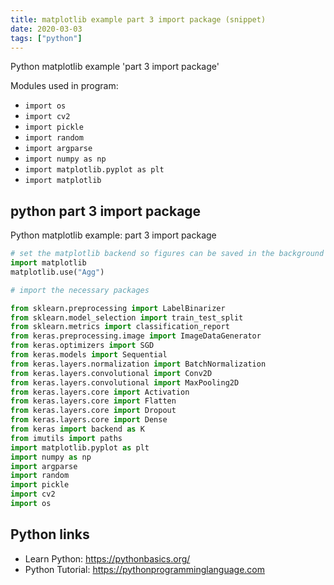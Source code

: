 ```yaml
---
title: matplotlib example part 3 import package (snippet)
date: 2020-03-03
tags: ["python"]
---
```

Python matplotlib example 'part 3 import package'


Modules used in program: 
* `import os`
* `import cv2`
* `import pickle`
* `import random`
* `import argparse`
* `import numpy as np`
* `import matplotlib.pyplot as plt`
* `import matplotlib`

## python part 3 import package

Python matplotlib example: part 3 import package

```python
# set the matplotlib backend so figures can be saved in the background
import matplotlib
matplotlib.use("Agg")

# import the necessary packages

from sklearn.preprocessing import LabelBinarizer
from sklearn.model_selection import train_test_split
from sklearn.metrics import classification_report
from keras.preprocessing.image import ImageDataGenerator
from keras.optimizers import SGD
from keras.models import Sequential
from keras.layers.normalization import BatchNormalization
from keras.layers.convolutional import Conv2D
from keras.layers.convolutional import MaxPooling2D
from keras.layers.core import Activation
from keras.layers.core import Flatten
from keras.layers.core import Dropout
from keras.layers.core import Dense
from keras import backend as K
from imutils import paths
import matplotlib.pyplot as plt
import numpy as np
import argparse
import random
import pickle
import cv2
import os

```

## Python links

- Learn Python: https://pythonbasics.org/
- Python Tutorial: https://pythonprogramminglanguage.com

